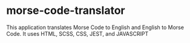 # morse-code-translator
This application translates Morse Code to English and English to Morse Code. It uses HTML, SCSS, CSS, JEST, and JAVASCRIPT
